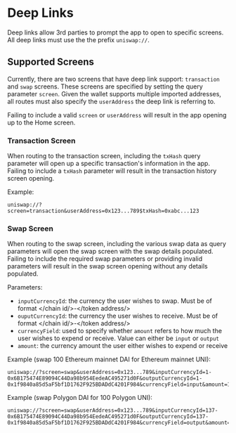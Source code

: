 # Deep Links

Deep links allow 3rd parties to prompt the app to open to specific screens. All deep links must use the the prefix `uniswap://`.

## Supported Screens

Currently, there are two screens that have deep link support: `transaction` and `swap` screens. These screens are specified by setting the query parameter `screen`. Given the wallet supports multiple imported addresses, all routes must also specify the `userAddress` the deep link is referring to.

Failing to include a valid `screen` or `userAddress` will result in the app opening up to the Home screen.

### Transaction Screen

When routing to the transaction screen, including the `txHash` query parameter will open up a specific transaction's information in the app. Failing to include a `txHash` parameter will result in the transaction history screen opening.

Example:

```
uniswap://?screen=transaction&userAddress=0x123...789$txHash=0xabc...123
```

### Swap Screen

When routing to the swap screen, including the various swap data as query parameters will open the swap screen with the swap details populated. Failing to include the required swap parameters or providing invalid parameters will result in the swap screen opening without any details populated.

Parameters:

- `inputCurrencyId`: the currency the user wishes to swap. Must be of format </chain id/>-</token address/>
- `ouputCurrencyId`: the currency the user wishes to receive. Must be of format </chain id/>-</token address/>
- `currencyField`: used to specify whether `amount` refers to how much the user wishes to expend or receive. Value can either be `input` or `output`
- `amount`: the currency amount the user either wishes to expend or receive

Example (swap 100 Ethereum mainnet DAI for Ethereum mainnet UNI):

```
uniswap://?screen=swap&userAddress=0x123...789&inputCurrencyId=1-0x6B175474E89094C44Da98b954EedeAC495271d0F&outputCurrencyId=1-0x1f9840a85d5aF5bf1D1762F925BDADdC4201F984&currencyField=input&amount=100
```

Example (swap Polygon DAI for 100 Polygon UNI):

```
uniswap://?screen=swap&userAddress=0x123...789&inputCurrencyId=137-0x6B175474E89094C44Da98b954EedeAC495271d0F&outputCurrencyId=137-0x1f9840a85d5aF5bf1D1762F925BDADdC4201F984&currencyField=output&amount=100
```
